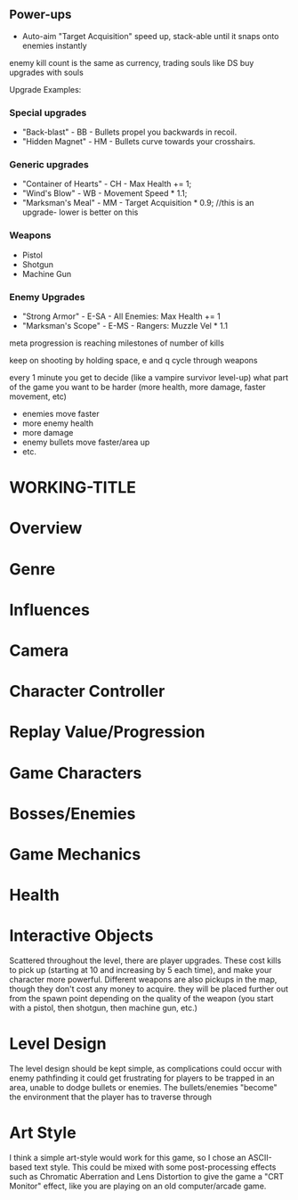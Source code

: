 ## Power-ups
- Auto-aim "Target Acquisition" speed up, stack-able until it snaps onto enemies instantly

enemy kill count is the same as currency, trading souls like DS
buy upgrades with souls



Upgrade Examples:
### Special upgrades
- "Back-blast" - BB - Bullets propel you backwards in recoil.
- "Hidden Magnet" - HM - Bullets curve towards your crosshairs.
###  Generic upgrades
- "Container of Hearts" - CH - Max Health += 1;
- "Wind's Blow" - WB - Movement Speed * 1.1;
- "Marksman's Meal" - MM - Target Acquisition * 0.9; //this is an upgrade- lower is better on this 
### Weapons
- Pistol
- Shotgun
- Machine Gun
### Enemy Upgrades
- "Strong Armor" - E-SA - All Enemies: Max Health += 1
- "Marksman's Scope" - E-MS - Rangers: Muzzle Vel * 1.1

meta progression is reaching milestones of number of kills

keep on shooting by holding space, e and q cycle through weapons

every 1 minute you get to decide (like a vampire survivor level-up) what part of the game you want to be harder (more health, more damage, faster movement, etc)
- enemies move faster 
- more enemy health
- more damage
- enemy bullets move faster/area up
- etc.


# WORKING-TITLE

# Overview 

# Genre

# Influences

# Camera

# Character Controller

# Replay Value/Progression

# Game Characters 

# Bosses/Enemies 

# Game Mechanics 

# Health 

# Interactive Objects
Scattered throughout the level, there are player upgrades. These cost kills to pick up (starting at 10 and increasing by 5 each time), and make your character more powerful. 
Different weapons are also pickups in the map, though they don't cost any money to acquire. they will be placed further out from the spawn point depending on the quality of the weapon (you start with a pistol, then shotgun, then machine gun, etc.)
# Level Design 
The level design should be kept simple, as complications could occur with enemy pathfinding it could get frustrating for players to be trapped in an area, unable to dodge bullets or enemies. The bullets/enemies "become" the environment that the player has to traverse through
# Art Style 
I think a simple art-style would work for this game, so I chose an ASCII-based text style. This could be mixed with some post-processing effects such as Chromatic Aberration and Lens Distortion to give the game a "CRT Monitor" effect, like you are playing on an old computer/arcade game.
